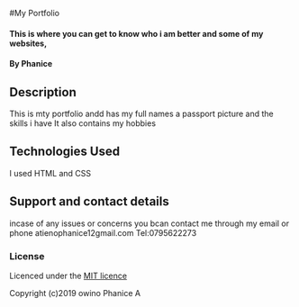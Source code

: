 #My Portfolio
#### This is where you can get to know who i am better and some of my websites, 
#### By **Phanice**
## Description
This is mty portfolio andd has my full names a passport picture and the skills i have
It also contains my hobbies

## Technologies Used
I used HTML and CSS

## Support and contact details
incase of any issues or concerns you bcan contact me through my email or phone
atienophanice12gmail.com
Tel:0795622273

### License
Licenced under the [MIT licence](licence)

Copyright (c)2019 owino Phanice A

